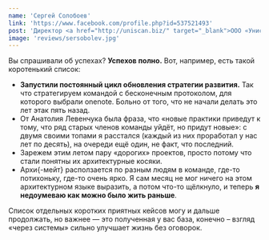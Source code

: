 ```yaml
---
name: 'Сергей Солобоев'
link: 'https://www.facebook.com/profile.php?id=537521493'
post: 'Директор <a href="http://uniscan.biz/" target="_blank">ООО «Унискан»</a>'
image: 'reviews/sersobolev.jpg'
---
```


Вы спрашивали об успехах? **Успехов полно.** Вот, например, есть такой коротенький список:

* **Запустили постоянный цикл обновления стратегии развития.** Так что стратегируем командой с бесконечным протоколом, для которого выбрали onenote. Больно от того, что не начали делать это лет этак пять назад.
* От Анатолия Левенчука была фраза, что «новые практики приведут к тому, что ряд старых членов команды уйдёт, но придут новые»: с двумя своими топами я расстался (каждый из них проработал у нас лет по десять), на очереди ещё один, не факт, что последний.
* Зарежем этим летом пару «дорогих» проектов, просто потому что стали понятны их архитектурные косяки.
* Архи{-мейт} расползается по разным людям в команде, где-то потихоньку, где-то очень ярко. Я сам месяц не мог ничего на этом архитектурном языке выразить, а потом что-то щёлкнуло, и теперь **я недоумеваю как можно было жить раньше**.

Список отдельных коротких приятных кейсов могу и дальше продолжать, но важнее — это полученная у вас база, конечно – взгляд «через системы» сильно улучшает жизнь без оговорок.
